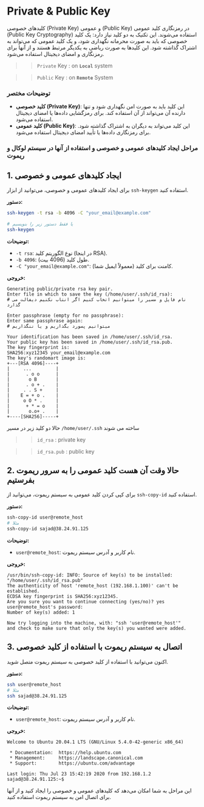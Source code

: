 # Private & Public Key

کلیدهای خصوصی (Private Key) و عمومی (Public Key) در رمزنگاری کلید عمومی (Public Key Cryptography) استفاده می‌شوند. این تکنیک به دو کلید نیاز دارد: یک کلید خصوصی که باید به صورت محرمانه نگهداری شود، و یک کلید عمومی که می‌تواند به اشتراک گذاشته شود. این کلیدها به صورت ریاضی به یکدیگر مرتبط هستند و از آنها برای رمزنگاری و امضای دیجیتال استفاده می‌شود.


>> `Private` Key : on __`Local`__ system

>> `Public` Key :  on __`Remote`__ System



### توضیحات مختصر
- **کلید خصوصی (Private Key)**: این کلید باید به صورت امن نگهداری شود و تنها دارنده آن می‌تواند از آن استفاده کند. برای رمزگشایی داده‌ها یا امضای دیجیتال استفاده می‌شود.
- **کلید عمومی (Public Key)**: این کلید می‌تواند به دیگران به اشتراک گذاشته شود. برای رمزنگاری داده‌ها یا تأیید امضای دیجیتال استفاده می‌شود.

### مراحل ایجاد کلیدهای عمومی و خصوصی و استفاده از آنها در سیستم لوکال و ریموت

## 1. ایجاد کلیدهای عمومی و خصوصی
برای ایجاد کلیدهای عمومی و خصوصی، می‌توانید از ابزار `ssh-keygen` استفاده کنید.

**دستور:**
```sh
ssh-keygen -t rsa -b 4096 -C "your_email@example.com"

# یا فقط دستور زیر را بنویسیم
ssh-keygen 
```

**توضیحات:**
- `-t rsa`: نوع الگوریتم کلید (در اینجا RSA).
- `-b 4096`: طول کلید (4096 بیت).
- `-C "your_email@example.com"`: کامنت برای کلید (معمولاً ایمیل شما).

**خروجی:**
```plaintext
Generating public/private rsa key pair.
Enter file in which to save the key (/home/user/.ssh/id_rsa):
# نام فایل و مسیر را میتوانیم اتخاب کنیم اگر انتاب نکنیم دیفالت می گذارد

Enter passphrase (empty for no passphrase):
Enter same passphrase again:
# میتوانیم پسورد بگذاریم و یا ننگذاریم

Your identification has been saved in /home/user/.ssh/id_rsa.
Your public key has been saved in /home/user/.ssh/id_rsa.pub.
The key fingerprint is:
SHA256:xyz12345 your_email@example.com
The key's randomart image is:
+---[RSA 4096]----+
|     ...         |
|      . o o      |
|       o B       |
|      . o + .    |
|     . . S +     |
|    E = + o .    |
|     o O * .     |
|      + * = o    |
|       o.o+ .    |
+----[SHA256]-----+
```
حالا دو کلید زیر در مسیر `/home/user/.ssh` ساخته می شوند
>> `id_rsa`     : private key
 
>> `id_rsa.pub` : public key



## 2. حالا وقت آن هست کلید عمومی را به سرور ریموت بفرستیم
برای کپی کردن کلید عمومی به سیستم ریموت، می‌توانید از `ssh-copy-id` استفاده کنید.

**دستور:**
```sh
ssh-copy-id user@remote_host
# مثلا
ssh-copy-id sajad@38.24.91.125
```

**توضیحات:**
- `user@remote_host`: نام کاربر و آدرس سیستم ریموت.

**خروجی:**
```plaintext
/usr/bin/ssh-copy-id: INFO: Source of key(s) to be installed: "/home/user/.ssh/id_rsa.pub"
The authenticity of host 'remote_host (192.168.1.100)' can't be established.
ECDSA key fingerprint is SHA256:xyz12345.
Are you sure you want to continue connecting (yes/no)? yes
user@remote_host's password:
Number of key(s) added: 1

Now try logging into the machine, with: "ssh 'user@remote_host'"
and check to make sure that only the key(s) you wanted were added.
```

## 3. اتصال به سیستم ریموت با استفاده از کلید خصوصی
اکنون می‌توانید با استفاده از کلید خصوصی به سیستم ریموت متصل شوید.

**دستور:**
```sh
ssh user@remote_host
# مثلا
ssh sajad@38.24.91.125
```

**توضیحات:**
- `user@remote_host`: نام کاربر و آدرس سیستم ریموت.

**خروجی:**
```plaintext
Welcome to Ubuntu 20.04.1 LTS (GNU/Linux 5.4.0-42-generic x86_64)

 * Documentation:  https://help.ubuntu.com
 * Management:     https://landscape.canonical.com
 * Support:        https://ubuntu.com/advantage

Last login: Thu Jul 23 15:42:19 2020 from 192.168.1.2
sajad@38.24.91.125:~$
```

این مراحل به شما امکان می‌دهد که کلیدهای عمومی و خصوصی را ایجاد کنید و از آنها برای اتصال امن به سیستم ریموت استفاده کنید. 